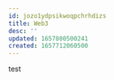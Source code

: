 ```yaml
---
id: jozo1ydpsikwoqpchrhdizs
title: Web3
desc: ''
updated: 1657800500241
created: 1657712060500
---
```

test
